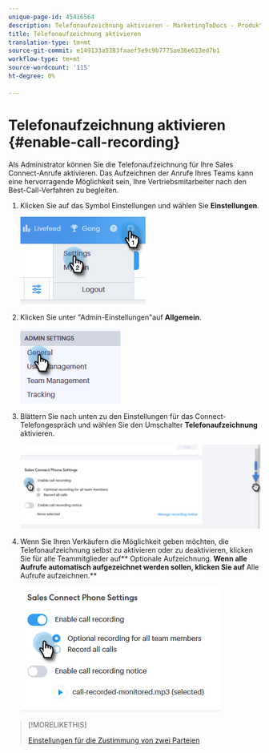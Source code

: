 ```yaml
---
unique-page-id: 45416564
description: Telefonaufzeichnung aktivieren - MarketingToDocs - Produktdokumentation
title: Telefonaufzeichnung aktivieren
translation-type: tm+mt
source-git-commit: e149133a5383faaef5e9c9b7775ae36e633ed7b1
workflow-type: tm+mt
source-wordcount: '115'
ht-degree: 0%

---
```



# Telefonaufzeichnung aktivieren {#enable-call-recording}

Als Administrator können Sie die Telefonaufzeichnung für Ihre Sales Connect-Anrufe aktivieren. Das Aufzeichnen der Anrufe Ihres Teams kann eine hervorragende Möglichkeit sein, Ihre Vertriebsmitarbeiter nach den Best-Call-Verfahren zu begleiten.

1. Klicken Sie auf das Symbol Einstellungen und wählen Sie **Einstellungen**.

   ![](assets/one.png)

1. Klicken Sie unter &quot;Admin-Einstellungen&quot;auf **Allgemein**.

   ![](assets/two.png)

1. Blättern Sie nach unten zu den Einstellungen für das Connect-Telefongespräch und wählen Sie den Umschalter **Telefonaufzeichnung** aktivieren.

   ![](assets/three.png)

1. Wenn Sie Ihren Verkäufern die Möglichkeit geben möchten, die Telefonaufzeichnung selbst zu aktivieren oder zu deaktivieren, klicken Sie für alle Teammitglieder auf** Optionale Aufzeichnung. **Wenn alle Aufrufe automatisch aufgezeichnet werden sollen, klicken Sie auf** Alle Aufrufe aufzeichnen.**

   ![](assets/four.png)

>[!MORELIKETHIS]
>
>[Einstellungen für die Zustimmung von zwei Parteien](http://docs.marketo.com/x/dgC1Ag)

